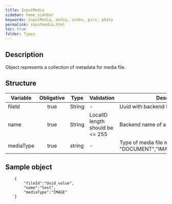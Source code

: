 ```yaml
---
title: InputMedia
sidebar: home_sidebar
keywords: InputMedia, media, video, pics, photo
permalink: inputmedia.html
toc: true
folder: Types
---
```


## Description

<p> Object represents a collection of metadata for media file. 
</p>

## Structure

| Variable  | Obligative  | Type| Validation| Description
|---|:---:|---|---|---|
| fileId | true | String | - |Uuid with backend ID of uploaded file |
| name | true |  String |LocalID length should be <= 255  | Backend name of a file |
| mediaType  | true |  string | -| Type of media file must be set: "DOCUMENT","IMAGE","VIDEO","AUDIO".|

## Sample object

```
    {
 		"fileId":"Uuid_value",
 		"name":"test",
 		"mediaType":"IMAGE"
 	}
```
